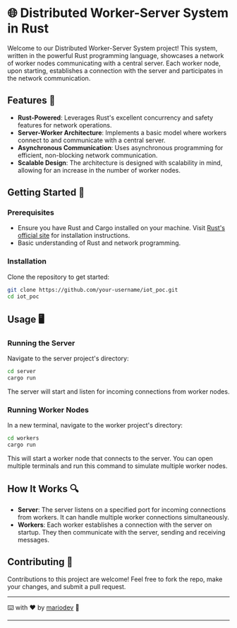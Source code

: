 # 🌐 Distributed Worker-Server System in Rust

Welcome to our Distributed Worker-Server System project! This system, written in the powerful Rust programming language, showcases a network of worker nodes communicating with a central server. Each worker node, upon starting, establishes a connection with the server and participates in the network communication.

## Features 🌟

- **Rust-Powered**: Leverages Rust's excellent concurrency and safety features for network operations.
- **Server-Worker Architecture**: Implements a basic model where workers connect to and communicate with a central server.
- **Asynchronous Communication**: Uses asynchronous programming for efficient, non-blocking network communication.
- **Scalable Design**: The architecture is designed with scalability in mind, allowing for an increase in the number of worker nodes.

## Getting Started 🚀

### Prerequisites

- Ensure you have Rust and Cargo installed on your machine. Visit [Rust's official site](https://www.rust-lang.org/tools/install) for installation instructions.
- Basic understanding of Rust and network programming.

### Installation

Clone the repository to get started:

```bash
git clone https://github.com/your-username/iot_poc.git
cd iot_poc
```

## Usage 🖥️

### Running the Server

Navigate to the server project's directory:

```bash
cd server
cargo run
```

The server will start and listen for incoming connections from worker nodes.

### Running Worker Nodes

In a new terminal, navigate to the worker project's directory:

```bash
cd workers
cargo run
```

This will start a worker node that connects to the server. You can open multiple terminals and run this command to simulate multiple worker nodes.

## How It Works 🔍

- **Server**: The server listens on a specified port for incoming connections from workers. It can handle multiple worker connections simultaneously.
- **Workers**: Each worker establishes a connection with the server on startup. They then communicate with the server, sending and receiving messages.

## Contributing 🤝

Contributions to this project are welcome! Feel free to fork the repo, make your changes, and submit a pull request.

---

⌨️ with ❤️ by [mariodev](https://github.com/Mario-SO) 🚀

---
